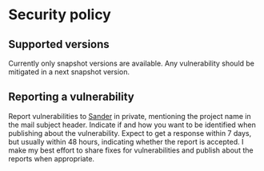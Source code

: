 # Security policy

## Supported versions

Currently only snapshot versions are available. Any vulnerability should be mitigated in a next snapshot version.

## Reporting a vulnerability

Report vulnerabilities to [Sander](mailto:mail@sanderdijkhuis.nl) in private, mentioning the project name in the mail subject header. Indicate if and how you want to be identified when publishing about the vulnerability. Expect to get a response within 7 days, but usually within 48 hours, indicating whether the report is accepted. I make my best effort to share fixes for vulnerabilities and publish about the reports when appropriate.
